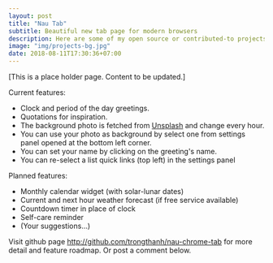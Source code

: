 ```yaml
---
layout: post
title: "Nau Tab"
subtitle: Beautiful new tab page for modern browsers
description: Here are some of my open source or contributed-to projects through out my career, ordered by date with later ones on top.
image: "img/projects-bg.jpg"
date: 2018-08-11T17:30:36+07:00
---
```


[This is a place holder page. Content to be updated.]

Current features:

- Clock and period of the day greetings.
- Quotations for inspiration.
- The background photo is fetched from [Unsplash](https://unsplash.com) and change every hour.
- You can use your photo as background by select one from settings panel opened at the bottom left corner.
- You can set your name by clicking on the greeting's name.
- You can re-select a list quick links (top left) in the settings panel

Planned features:

- Monthly calendar widget (with solar-lunar dates)
- Current and next hour weather forecast (if free service available)
- Countdown timer in place of clock
- Self-care reminder
- (Your suggestions...)

Visit github page http://github.com/trongthanh/nau-chrome-tab for more detail and feature roadmap. Or post a comment below.
